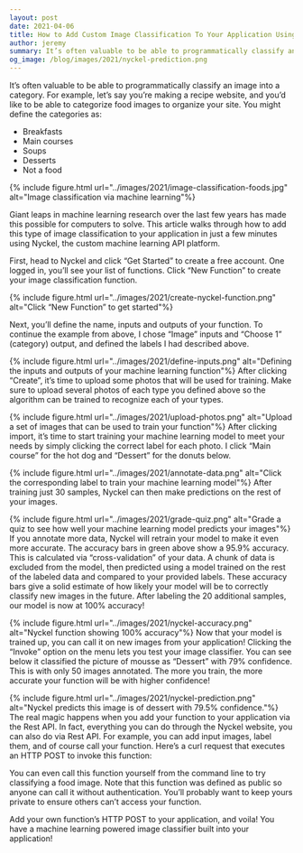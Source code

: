 ```yaml
---
layout: post
date: 2021-04-06
title: How to Add Custom Image Classification To Your Application Using Machine Learning (The Easy Way!)
author: jeremy
summary: It’s often valuable to be able to programmatically classify an image into a category. This post explains how you can use Nyckel to do that in minutes.
og_image: /blog/images/2021/nyckel-prediction.png
---
```


It’s often valuable to be able to programmatically classify an image into a category. For example, let’s say you’re making a recipe website, and you’d like to be able to categorize food images to organize your site. You might define the categories as:

* Breakfasts
* Main courses
* Soups
* Desserts
* Not a food

{% include figure.html url="../images/2021/image-classification-foods.jpg" alt="Image classification via machine learning"%}

Giant leaps in machine learning research over the last few years has made this possible for computers to solve. This article walks through how to add this type of image classification to your application in just a few minutes using Nyckel, the custom machine learning API platform.

First, head to Nyckel and click “Get Started” to create a free account. One logged in, you’ll see your list of functions. Click “New Function” to create your image classification function.

{% include figure.html url="../images/2021/create-nyckel-function.png" alt="Click “New Function” to get started"%}

Next, you’ll define the name, inputs and outputs of your function. To continue the example from above, I chose “Image” inputs and “Choose 1” (category) output, and defined the labels I had described above.

{% include figure.html url="../images/2021/define-inputs.png" alt="Defining the inputs and outputs of your machine learning function"%}
After clicking “Create”, it’s time to upload some photos that will be used for training. Make sure to upload several photos of each type you defined above so the algorithm can be trained to recognize each of your types.

{% include figure.html url="../images/2021/upload-photos.png" alt="Upload a set of images that can be used to train your function"%}
After clicking import, it’s time to start training your machine learning model to meet your needs by simply clicking the correct label for each photo. I click “Main course” for the hot dog and “Dessert” for the donuts below.

{% include figure.html url="../images/2021/annotate-data.png" alt="Click the corresponding label to train your machine learning model"%}
After training just 30 samples, Nyckel can then make predictions on the rest of your images.

{% include figure.html url="../images/2021/grade-quiz.png" alt="Grade a quiz to see how well your machine learning model predicts your images"%}
If you annotate more data, Nyckel will retrain your model to make it even more accurate. The accuracy bars in green above show a 95.9% accuracy. This is calculated via “cross-validation” of your data. A chunk of data is excluded from the model, then predicted using a model trained on the rest of the labeled data and compared to your provided labels. These accuracy bars give a solid estimate of how likely your model will be to correctly classify new images in the future. After labeling the 20 additional samples, our model is now at 100% accuracy!

{% include figure.html url="../images/2021/nyckel-accuracy.png" alt="Nyckel function showing 100% accuracy"%}
Now that your model is trained up, you can call it on new images from your application! Clicking the “Invoke” option on the menu lets you test your image classifier. You can see below it classified the picture of mousse as “Dessert” with 79% confidence. This is with only 50 images annotated. The more you train, the more accurate your function will be with higher confidence!

{% include figure.html url="../images/2021/nyckel-prediction.png" alt="Nyckel predicts this image is of dessert with 79.5% confidence."%}
The real magic happens when you add your function to your application via the Rest API. In fact, everything you can do through the Nyckel website, you can also do via Rest API. For example, you can add input images, label them, and of course call your function. Here’s a curl request that executes an HTTP POST to invoke this function:

You can even call this function yourself from the command line to try classifying a food image. Note that this function was defined as public so anyone can call it without authentication. You’ll probably want to keep yours private to ensure others can’t access your function.

Add your own function’s HTTP POST to your application, and voila! You have a machine learning powered image classifier built into your application!

